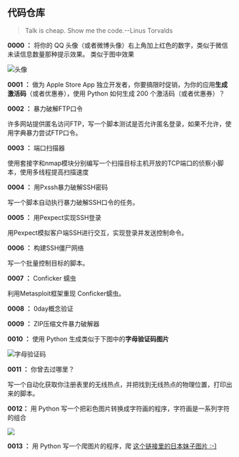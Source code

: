 ## 代码仓库 ##

> Talk is cheap. Show me the code.--Linus Torvalds


**0000 ：** 将你的 QQ 头像（或者微博头像）右上角加上红色的数字，类似于微信未读信息数量那种提示效果。
类似于图中效果

![头像](http://i.imgur.com/sg2dkuY.png?1)


**0001 ：** 做为 Apple Store App 独立开发者，你要搞限时促销，为你的应用**生成激活码**（或者优惠券），使用 Python 如何生成 200 个激活码（或者优惠券）？


**0002 ：** 暴力破解FTP口令

许多网站提供匿名访问FTP，写一个脚本测试是否允许匿名登录，如果不允许，使用字典暴力尝试FTP口令。


**0003 ：** 端口扫描器

使用套接字和nmap模块分别编写一个扫描目标主机开放的TCP端口的侦察小脚本，使用多线程提高扫描速度


**0004 ：** 用Pxssh暴力破解SSH密码

写一个脚本自动执行暴力破解SSH口令的任务。


**0005 ：** 用Pexpect实现SSH登录

用Pexpect模拟客户端SSH进行交互，实现登录并发送控制命令。


**0006 ：** 构建SSH僵尸网络

写一个批量控制目标的脚本。


**0007 ：** Conficker 蠕虫

利用Metasploit框架重现 Conficker蠕虫。


**0008 ：** 0day概念验证


**0009 ：** ZIP压缩文件暴力破解器


**0010 ：** 使用 Python 生成类似于下图中的**字母验证码图片**

![字母验证码](http://i.imgur.com/aVhbegV.jpg)


**0011 ：** 你曾去过哪里？

写一个自动化获取你注册表里的无线热点，并把找到无线热点的物理位置，打印出来的脚本。


**0012：** 用 Python 写一个把彩色图片转换成字符画的程序，字符画是一系列字符的组合

![](https://dn-anything-about-doc.qbox.me/document-uid8834labid1191timestamp1437128425410.png?watermark/1/image/aHR0cDovL3N5bC1zdGF0aWMucWluaXVkbi5jb20vaW1nL3dhdGVybWFyay5wbmc=/dissolve/60/gravity/SouthEast/dx/0/dy/10)


**0013 ：** 用 Python 写一个爬图片的程序，爬 [这个链接里的日本妹子图片 :-)](http://tieba.baidu.com/p/2166231880)

